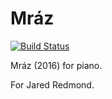 Mráz
====

[![Build Status](
    https://api.travis-ci.org/trevorbaca/mraz.svg)](
    https://api.travis-ci.org/trevorbaca/mraz)
<!---
[![Code style: black](
    https://img.shields.io/badge/code%20style-black-000000.svg)](
    https://github.com/ambv/black)
-->

Mráz (2016) for piano.

For Jared Redmond.
